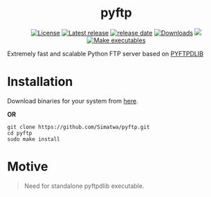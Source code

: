 <h1 align="center">
 pyftp
 </h1>

<p align="center">
<a href="LICENSE"><img alt="License" src="https://img.shields.io/badge/license-MIT-blue.svg"/></a>
<a href="https://github.com/Simatwa/pyftp/releases"><img src="https://img.shields.io/github/v/release/Simatwa/pyftp?label=Release&logo=github" alt="Latest release"></img></a>
<a href="https://github.com/Simatwa/pyftp/releases"><img src="https://img.shields.io/github/release-date/Simatwa/pyftp?label=Release date&logo=github" alt="release date"></img></a>
<a href="https://github.com/Simatwa/pyftp/releases/latest"><img src="https://img.shields.io/github/downloads/Simatwa/pyftp/total?label=Asset%20Downloads&color=success" alt="Downloads"></img></a>
<a href="https://hits.seeyoufarm.com"><img src="https://hits.seeyoufarm.com/api/count/incr/badge.svg?url=https%3A%2F%2Fgithub.com/Simatwa/pyftp"/></a>
<a href="https://github.com/Simatwa/pyftp/actions/workflows/publish-binaries.yml"><img alt='Make executables' src='https://github.com/Simatwa/pyftp/actions/workflows/publish-binaries.yml/badge.svg?branch=master'/></a>
</p>

Extremely fast and scalable Python FTP server based on [PYFTPDLIB](https://github.com/giampaolo/pyftpdlib)

# Installation

Download binaries for your system from [here](https://github.com/Simatwa/pyftp/releases/latest).

**OR**

```
git clone https://github.com/Simatwa/pyftp.git
cd pyftp
sudo make install
```

# Motive

> Need for standalone pyftpdlib executable.